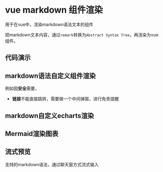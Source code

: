 # vue markdown 组件渲染

用于在vue中，渲染markdown语法文本的组件

把markdown文本内容，通过`remark`转换为`Abstract Syntax Tree`，再渲染为vue组件。

## 代码演示

<sx-code src="./demos/HelloWorld.vue" showCode="./demos/HelloWorld.vue"></sx-code>

## markdown语法自定义组件渲染

例如因**安全**需要，

- **链接**不能直接跳转，需要做一个中间弹窗，进行免责提醒

<sx-code src="./demos/CustomLink.vue" showCode="./demos/CustomLink.vue" ></sx-code>

## markdown自定义echarts渲染

<sx-code src="./demos/Echarts.vue" showCode="./demos/echarts.md,./demos/EchartsTest.vue" > </sx-code>

## Mermaid渲染图表

<sx-code src="./demos/Mermaid.vue" showCode="./demos/mermaid.md" ></sx-code>

## 流式预览

支持的markdown语法，通过聊天窗方式流式输入

<sx-code src="./demos/Stream.vue" showCode="./demos/base.md" ></sx-code>
